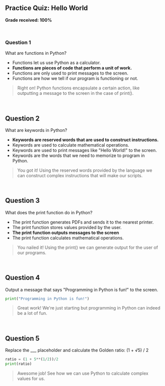 ## Practice Quiz: Hello World

__Grade received: 100%__

<br>

### Question 1

What are functions in Python?


* Functions let us use Python as a calculator.
* **Functions are pieces of code that perform a unit of work.**
* Functions are only used to print messages to the screen.
* Functions are how we tell if our program is functioning or not.

> Right on! Python functions encapsulate a certain action, like outputting a message to the screen in the case of print().

<br>

## Question 2

What are keywords in Python?

* **Keywords are reserved words that are used to construct instructions.**
* Keywords are used to calculate mathematical operations.
* Keywords are used to print messages like "Hello World!" to the screen.
* Keywords are the words that we need to memorize to program in Python. 

> You got it! Using the reserved words provided by the language we can construct complex instructions that will make our scripts.

<br>

## Question 3

What does the print function do in Python?

* The print function generates PDFs and sends it to the nearest printer.
* The print function stores values provided by the user.
* **The print function outputs messages to the screen**
* The print function calculates mathematical operations.

> You nailed it! Using the print() we can generate output for the user of our programs.

<br>

## Question 4

Output a message that says "Programming in Python is fun!" to the screen.

```python
print("Programming in Python is fun!")
```

> Great work! We're just starting but programming in Python
can indeed be a lot of fun.

<br>

## Question 5

Replace the ___ placeholder and calculate the Golden ratio: (1 + √5) / 2  

```python
ratio = (1 + 5**(1/2))/2
print(ratio)
```

> Awesome job! See how we can use Python to calculate complex
values for us.